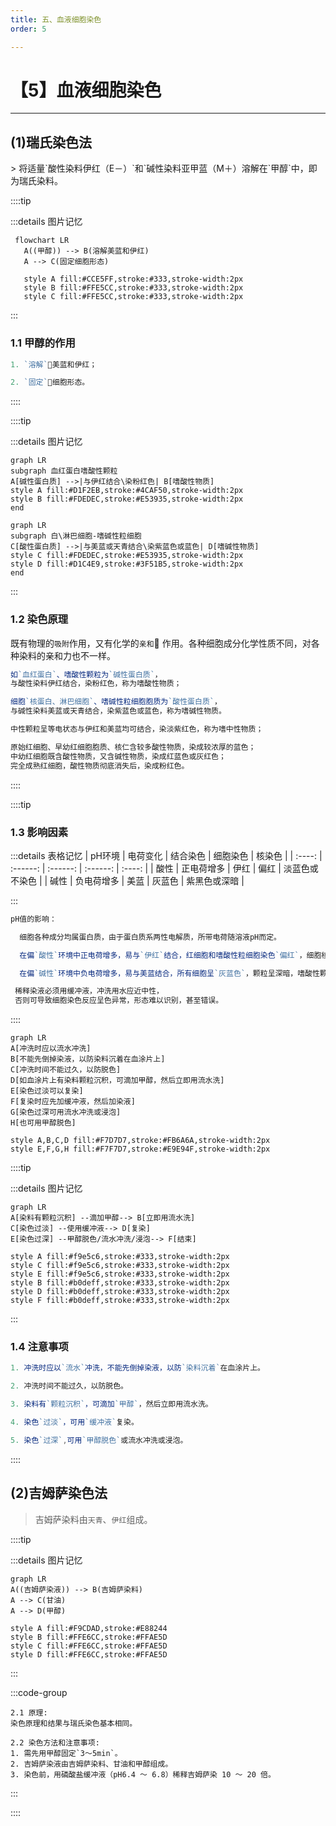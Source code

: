 ```yaml
---
title: 五、血液细胞染色
order: 5

---
```


# 【5】血液细胞染色

<kaodian :text="'临床检验基础记忆卡'" />

<!-- ###### 第一章 血液样本采集和血涂片制备 -->

<!-- > 临床检验基础 -->

<beitiL/>

---

## (1)瑞氏染色法

<son :text="'临床检验基础检验记忆卡'" text1="(1)瑞氏染色法" :textOption="[['熟练掌握','相关专业知识','专业实践能力'],['熟练掌握','专业知识','专业实践能力'],['掌握','专业知识','专业实践能力']]" />
> 将适量`酸性染料伊红（E－）`和`碱性染料亚甲蓝（M＋）溶解在`甲醇`中，即为瑞氏染料。

::::tip

:::details 图片记忆

```mermaid
 flowchart LR
   A((甲醇)) --> B(溶解美蓝和伊红)
   A --> C(固定细胞形态)
   
   style A fill:#CCE5FF,stroke:#333,stroke-width:2px
   style B fill:#FFE5CC,stroke:#333,stroke-width:2px
   style C fill:#FFE5CC,stroke:#333,stroke-width:2px
```

:::

### 1.1 甲醇的作用

```js
1. `溶解`🫠美蓝和伊红；

2. `固定`🧷细胞形态。

```

::::

::::tip

:::details 图片记忆

```mermaid
graph LR
subgraph 血红蛋白嗜酸性颗粒
A[碱性蛋白质] -->|与伊红结合\染粉红色| B[嗜酸性物质]
style A fill:#D1F2EB,stroke:#4CAF50,stroke-width:2px
style B fill:#FDEDEC,stroke:#E53935,stroke-width:2px
end
```

```mermaid
graph LR
subgraph 白\淋巴细胞-嗜碱性粒细胞
C[酸性蛋白质] -->|与美蓝或天青结合\染紫蓝色或蓝色| D[嗜碱性物质]
style C fill:#FDEDEC,stroke:#E53935,stroke-width:2px
style D fill:#D1C4E9,stroke:#3F51B5,stroke-width:2px
end
```

:::

### 1.2 染色原理

既有物理的`吸附`作用，又有化学的`亲和`👄 作用。各种细胞成分化学性质不同，对各种染料的亲和力也不一样。

```js
如`血红蛋白`、嗜酸性颗粒为`碱性蛋白质`，
与酸性染料伊红结合，染粉红色，称为嗜酸性物质；

细胞`核蛋白、淋巴细胞`、嗜碱性粒细胞胞质为`酸性蛋白质`，
与碱性染料美蓝或天青结合，染紫蓝色或蓝色，称为嗜碱性物质。

中性颗粒呈等电状态与伊红和美蓝均可结合，染淡紫红色，称为嗜中性物质；

原始红细胞、早幼红细胞胞质、核仁含较多酸性物质，染成较浓厚的蓝色；
中幼红细胞既含酸性物质，又含碱性物质，染成红蓝色或灰红色；
完全成熟红细胞，酸性物质彻底消失后，染成粉红色。
```

::::

::::tip

### 1.3 影响因素

:::details 表格记忆
| pH环境 | 电荷变化 | 结合染色 | 细胞染色 | 核染色 |
| :----: | :------: | :------: | :------: | :----: |
| 酸性   | 正电荷增多 | 伊红    | 偏红    | 淡蓝色或不染色 |
| 碱性   | 负电荷增多 | 美蓝    | 灰蓝色  | 紫黑色或深暗 |

:::

```js
pH值的影响：

  细胞各种成分均属蛋白质，由于蛋白质系两性电解质，所带电荷随溶液pH而定。

  在偏`酸性`环境中正电荷增多，易与`伊红`结合，红细胞和嗜酸性粒细胞染色`偏红`，细胞核呈淡蓝色或不染色；

  在偏`碱性`环境中负电荷增多，易与美蓝结合，所有细胞呈`灰蓝色`，颗粒呈深暗，嗜酸性颗粒呈暗褐，甚至棕黑色，中性颗粒偏粗，呈紫黑色。

 稀释染液必须用缓冲液，冲洗用水应近中性，
 否则可导致细胞染色反应呈色异常，形态难以识别，甚至错误。

```

::::

```mermaid
graph LR
A[冲洗时应以流水冲洗]
B[不能先倒掉染液，以防染料沉着在血涂片上]
C[冲洗时间不能过久，以防脱色]
D[如血涂片上有染料颗粒沉积，可滴加甲醇，然后立即用流水洗]
E[染色过淡可以复染]
F[复染时应先加缓冲液，然后加染液]
G[染色过深可用流水冲洗或浸泡]
H[也可用甲醇脱色]

style A,B,C,D fill:#F7D7D7,stroke:#FB6A6A,stroke-width:2px
style E,F,G,H fill:#F7F7D7,stroke:#E9E94F,stroke-width:2px
```

::::tip

:::details 图片记忆

```mermaid
graph LR
A[染料有颗粒沉积] --滴加甲醇--> B[立即用流水洗]
C[染色过淡] --使用缓冲液--> D[复染]
E[染色过深] --甲醇脱色/流水冲洗/浸泡--> F[结束]

style A fill:#f9e5c6,stroke:#333,stroke-width:2px
style C fill:#f9e5c6,stroke:#333,stroke-width:2px
style E fill:#f9e5c6,stroke:#333,stroke-width:2px
style B fill:#b0deff,stroke:#333,stroke-width:2px
style D fill:#b0deff,stroke:#333,stroke-width:2px
style F fill:#b0deff,stroke:#333,stroke-width:2px
```

:::

### 1.4 注意事项

```js
1. 冲洗时应以`流水`冲洗，不能先倒掉染液，以防`染料沉着`在血涂片上。

2. 冲洗时间不能过久，以防脱色。

3. 染料有`颗粒沉积`，可滴加`甲醇`，然后立即用流水洗。

4. 染色`过淡`，可用`缓冲液`复染。

5. 染色`过深`,可用`甲醇脱色`或流水冲洗或浸泡。
```

::::

## (2)吉姆萨染色法

<son :text="'临床检验基础检验记忆卡'" text1="(2)吉姆萨染色法" :textOption="[['了解','相关专业知识','专业实践能力'],['掌握','专业知识','专业实践能力'],['掌握','专业知识','专业实践能力']]" />

> 吉姆萨染料由`天青`、`伊红`组成。

::::tip

:::details 图片记忆

```mermaid
graph LR
A((吉姆萨染液)) --> B(吉姆萨染料)
A --> C(甘油)
A --> D(甲醇)

style A fill:#F9CDAD,stroke:#E88244
style B fill:#FFE6CC,stroke:#FFAE5D
style C fill:#FFE6CC,stroke:#FFAE5D
style D fill:#FFE6CC,stroke:#FFAE5D
```

:::

:::code-group

```js[原理]
2.1 原理:
染色原理和结果与瑞氏染色基本相同。
```

```js[染色方法和注意事项]
2.2 染色方法和注意事项:
1. 需先用甲醇固定`3～5min`。
2. 吉姆萨染液由吉姆萨染料、甘油和甲醇组成。
3. 染色前，用磷酸盐缓冲液（pH6.4 ～ 6.8）稀释吉姆萨染 10 ～ 20 倍。

```

:::

::::
